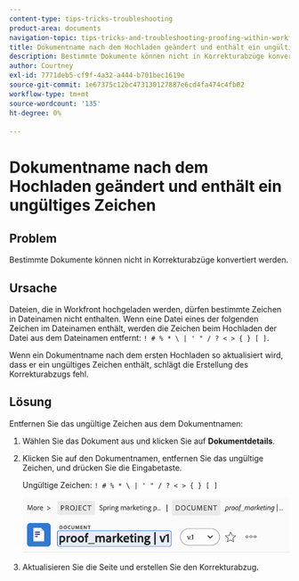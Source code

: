 ```yaml
---
content-type: tips-tricks-troubleshooting
product-area: documents
navigation-topic: tips-tricks-and-troubleshooting-proofing-within-workfront
title: Dokumentname nach dem Hochladen geändert und enthält ein ungültiges Zeichen
description: Bestimmte Dokumente können nicht in Korrekturabzüge konvertiert werden.
author: Courtney
exl-id: 7771deb5-cf9f-4a32-a444-b701bec1619e
source-git-commit: 1e67375c12bc473130127887e6cd4fa474c4fb02
workflow-type: tm+mt
source-wordcount: '135'
ht-degree: 0%

---
```


# Dokumentname nach dem Hochladen geändert und enthält ein ungültiges Zeichen

## Problem

Bestimmte Dokumente können nicht in Korrekturabzüge konvertiert werden.

## Ursache

Dateien, die in Workfront hochgeladen werden, dürfen bestimmte Zeichen in Dateinamen nicht enthalten. Wenn eine Datei eines der folgenden Zeichen im Dateinamen enthält, werden die Zeichen beim Hochladen der Datei aus dem Dateinamen entfernt: `! # % * \ | ' " / ? < > { } [ ]`.

Wenn ein Dokumentname nach dem ersten Hochladen so aktualisiert wird, dass er ein ungültiges Zeichen enthält, schlägt die Erstellung des Korrekturabzugs fehl.

## Lösung

Entfernen Sie das ungültige Zeichen aus dem Dokumentnamen:

1. Wählen Sie das Dokument aus und klicken Sie auf **Dokumentdetails**.
1. Klicken Sie auf den Dokumentnamen, entfernen Sie das ungültige Zeichen, und drücken Sie die Eingabetaste.

   Ungültige Zeichen: `! # % * \ | ' " / ? < > { } [ ]`

   ![Dokumentname](assets/doc-name.png)

1. Aktualisieren Sie die Seite und erstellen Sie den Korrekturabzug.
